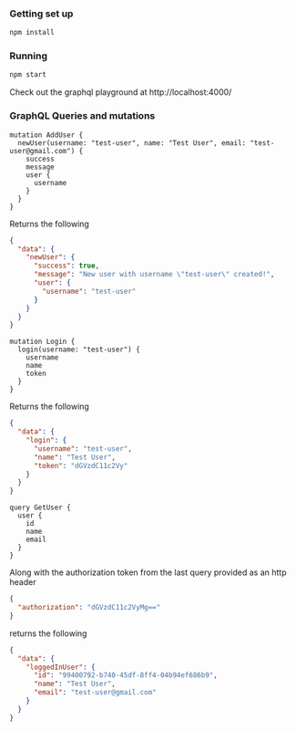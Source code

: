 ### Getting set up

```bash
npm install
```

### Running

```bash
npm start
```

Check out the graphql playground at http://localhost:4000/

### GraphQL Queries and mutations

```gql
mutation AddUser {
  newUser(username: "test-user", name: "Test User", email: "test-user@gmail.com") {
    success
    message
    user {
      username
    }
  }
}
```

Returns the following

```json
{
  "data": {
    "newUser": {
      "success": true,
      "message": "New user with username \"test-user\" created!",
      "user": {
        "username": "test-user"
      }
    }
  }
}
```

```gql
mutation Login {
  login(username: "test-user") {
    username
    name
    token
  }
}
```

Returns the following

```json
{
  "data": {
    "login": {
      "username": "test-user",
      "name": "Test User",
      "token": "dGVzdC11c2Vy"
    }
  }
}
```

```gql
query GetUser {
  user {
    id
    name
    email
  }
}
```

Along with the authorization token from the last query provided as an http header

```json
{
  "authorization": "dGVzdC11c2VyMg=="
}
```

returns the following

```json
{
  "data": {
    "loggedInUser": {
      "id": "99400792-b740-45df-8ff4-04b94ef686b9",
      "name": "Test User",
      "email": "test-user@gmail.com"
    }
  }
}
```

